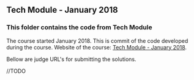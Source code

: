 ## Tech Module - January 2018

### This folder contains the code from Tech Module

The course started January 2018. This is commit of the code developed during the course. Website of the course: [Tech Module - January 2018](https://softuni.bg/trainings/1786/programming-fundamentals-january-2018 "Tech Module - January 2018").

Bellow are judge URL's for submitting the solutions.

//TODO